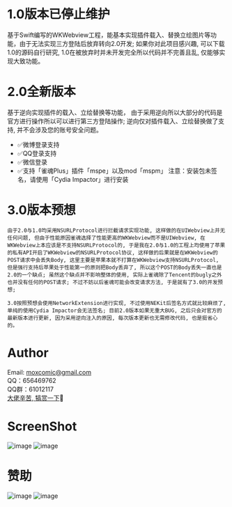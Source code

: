 # 1.0版本已停止维护
基于Swift编写的WKWebview工程，能基本实现插件载入、替换立绘图片等功能，由于无法实现三方登陆后放弃转向2.0开发; 如果你对此项目感兴趣, 可以下载1.0的源码自行研究, 1.0在被放弃时并未开发完全所以代码并不完善且乱, 仅能够实现大致功能。

# 2.0全新版本
基于逆向实现插件的载入、立绘替换等功能， 由于采用逆向所以大部分的代码是官方进行操作所以可以进行第三方登陆操作; 逆向仅对插件载入、立绘替换做了支持, 并不会涉及您的账号安全问题。
- ✅微博登录支持
- ✅QQ登录支持
- ✅微信登录
- ✅支持「雀魂Plus」插件「mspe」以及mod「mspm」
注意：安装包未签名，请使用「Cydia Impactor」进行安装

# 3.0版本预想
    由于2.0与1.0均采用NSURLProtocol进行拦截请求实现功能, 这样做的在UIWebview上并无任何问题, 但由于性能原因雀魂选择了性能更高的WKWebview而不是UIWebview, 在WKWebview上本应该是不支持NSURLProtocol的, 于是我在2.0与1.0的工程上均使用了苹果的私有API开启了WKWebview的NSURLProtocol协议, 这样做的后果就是在WKWebview的POST请求中会丢失Body, 这里主要是苹果本就不打算在WKWebview支持NSURLProtocol, 但是强行支持后苹果处于性能第一的原则把Body丢弃了, 所以这个POST的Body丢失一直也是2.0的一个缺点; 虽然这个缺点并不影响整体的使用, 实际上雀魂除了Tencent的bugly之外也并没有任何的POST请求; 不过不妨以后雀魂可能会改变请求方法, 于是就有了3.0的开发预想;

    3.0按照预想会使用NetworkExtension进行实现, 不过使用NEKit后签名方式就比较麻烦了, 单纯的使用Cydia Impactor会无法签名; 目前2.0版本如果无重大BUG, 之后只会对官方的最新版本进行更新, 因为采用逆向注入的原因, 每次版本更新也无需修改代码, 也是挺省心的。

# Author
Email: moxcomic@gmail.com  
QQ：656469762  
QQ群：61012117  
[大佬辛苦, 犒赏一下](https://github.com/moxcomic/majsoul-x#赞助)🤕

# ScreenShot
![image](https://github.com/moxcomic/majsoul-x/blob/master/IMG_2677.PNG)
![image](https://github.com/moxcomic/majsoul-x/blob/master/IMG_2678.PNG)

# 赞助
![image](https://github.com/moxcomic/majsoul-x/blob/master/alipay.PNG)
![image](https://github.com/moxcomic/majsoul-x/blob/master/wechat.PNG)
